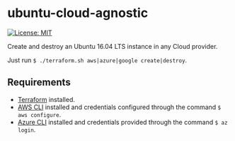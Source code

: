 # ubuntu-cloud-agnostic

[![License: MIT](https://img.shields.io/badge/License-MIT-yellow.svg)](https://opensource.org/licenses/MIT)

Create and destroy an Ubuntu 16.04 LTS instance in any Cloud provider.

Just run `$ ./terraform.sh aws|azure|google create|destroy`.

## Requirements

* [Terraform](https://www.terraform.io) installed.
* [AWS CLI](https://aws.amazon.com/cli) installed and credentials configured through the command `$ aws configure`.
* [Azure CLI](https://docs.microsoft.com/pt-br/cli/azure/overview) installed and credentials provided through the command `$ az login`.
